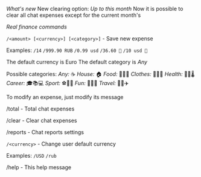 *What's new*
  New clearing option: _Up to this month_
  Now it is possible to clear all chat expenses except for the current month's
  
  *Real finance commands*
  
  `/<amount> [<currency>] [<category>]` - Save new expense
  
  Examples:
  `/14`
  `/999.90 RUB`
  `/0.99 usd`
  `/36.60 💊`
  `/10 usd 🍕`
  
  The default currency is Euro
  The default category is _Any_
  
  Possible categories:
  _Any:_ ☕️
  _House:_ 🏠
  _Food:_ 🍞🍕🍌
  _Clothes:_ 👔👠👖
  _Health:_ 💊💉🌡
  _Career:_ 🎓📚💻
  _Sport:_ ⚽🎾️🏸
  _Fun:_ 🎉🍺🎁
  _Travel:_ 🚕🚂✈️
  
  To modify an expense, just modify its message
  
  /total - Total chat expenses
  
  /clear - Clear chat expenses
  
  /reports - Chat reports settings
  
  `/<currency>` - Change user default currency
  
  Examples:
  `/USD`
  `/rub`
  
  /help - This help message

